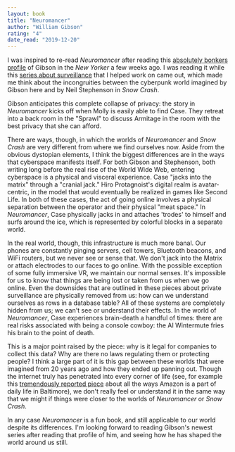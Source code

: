 ```yaml
---
layout: book
title: "Neuromancer"
author: "William Gibson"
rating: "4"
date_read: "2019-12-20"
---
```


I was inspired to re-read _Neuromancer_ after reading this [absolutely bonkers
profile](https://www.newyorker.com/magazine/2019/12/16/how-william-gibson-keeps-his-science-fiction-real)
of Gibson in the _New Yorker_ a few weeks ago. I was reading it while this
[series about
surveillance](https://www.nytimes.com/interactive/2019/12/19/opinion/location-tracking-cell-phone.html)
that I helped work on came out, which made me think about the incongruities
between the cyberpunk world imagined by Gibson here and by Neil Stephenson in
_Snow Crash_.

Gibson anticipates this complete collapse of privacy: the story in _Neuromancer_
kicks off when Molly is easily able to find Case. They retreat into a back room
in the "Sprawl" to discuss Armitage in the room with the best privacy that she
can afford.

There are ways, though, in which the worlds of _Neuromancer_ and _Snow Crash_
are very different from where we find ourselves now. Aside from the obvious
dystopian elements, I think the biggest differences are in the ways that
cyberspace manifests itself. For both Gibson and Stephenson, both writing long
before the real rise of the World Wide Web, entering cyberspace is a physical
and visceral experience. Case "jacks into the matrix" through a "cranial jack."
Hiro Protagnoist's digital realm is avatar-centric, in the model that would
eventually be realized in games like Second Life. In both of these cases, the
act of going online involves a physical separation between the operator and
their physical "meat space." In _Neuromancer_, Case physically jacks in and
attaches 'trodes' to himself and surfs around the ice, which is represented by
colorful blocks in a separate world.

In the real world, though, this infrastructure is much more banal. Our phones
are constantly pinging servers, cell towers, Bluetooth beacons, and WiFi
routers, but we never see or sense that. We don't jack into the Matrix or attach
electrodes to our faces to go online. With the possible exception of some fully
immersive VR, we maintain our normal senses. It's impossible for us to know that
things are being lost or taken from us when we go online. Even the downsides
that are outlined in these pieces about private surveillance are physically
removed from us: how can we understand ourselves as rows in a database table?
All of these systems are completely hidden from us; we can't see or understand
their effects. In the world of _Neuromancer_, Case experiences brain-death a
handful of times: there are real risks associated with being a console cowboy:
the AI Wintermute fries his brain to the point of death.

This is a major point raised by the piece: why is it legal for companies to
collect this data? Why are there no laws regulating them or protecting people?
I think a large part of it is this gap between these worlds that were imagined
from 20 years ago and how they ended up panning out. Though the internet truly
has penetrated into every corner of life (see, for example this [tremendously
reported
piece](https://www.nytimes.com/2019/11/30/business/amazon-baltimore.html) about
all the ways Amazon is a part of daily life in Baltimore), we don't really feel
or understand it in the same way that we might if things were closer to the
worlds of _Neuromancer_ or _Snow Crash_.

In any case _Neuromancer_ is a fun book, and still applicable to our world
despite its differences. I'm looking forward to reading Gibson's newest series
after reading that profile of him, and seeing how he has shaped the world around
us still.
